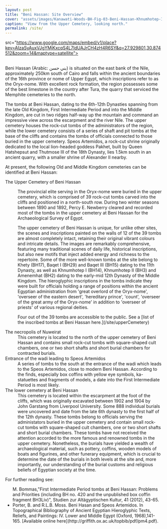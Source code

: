 ```yaml
---
layout: post
title: "Beni Hassan: Site Overview"
cover: "assets/images/Kanawati-Woods-BH-Fig-03-Beni-Hassan-Khnumhotep-II-Tomb-3-escarpment-view.JPG"
caption: "View from the Upper Cemetery, looking north."
permalink: /site/
---
```





<!-- <amp-img width="600" height="300" layout="responsive" src="http://lorempixel.com/600/300/sports"></amp-img> -->

<main id="content" role="main" class="content">
<div>
<amp-iframe
  height="300"
  layout="fixed-height"
  sandbox="allow-scripts allow-same-origin allow-popups"
  frameborder="0"

  src="https://www.google.com/maps/embed/v1/place?key=AIzaSyAuxVJgYMjKxcqS4L7IdUAJrCH4zH4R6SY&q=27.929801,30.874512&zoom=14&maptype=satellite">
</amp-iframe>
</div>
<br>
Beni Hassan (Arabic: بني حسن) is situated on the east bank of the Nile, approximately 250km south of Cairo and falls within the ancient boundaries of the 16th province or nome of Upper Egypt, which inscriptions refer to as the Oryx-nome. With excellent rock formation, the region possesses some of the best limestone in the country after Tura, the quarry that serviced the Memphite cemeteries to the north.

The tombs at Beni Hassan, dating to the 6th-12th Dynasties spanning from the late Old Kingdom, First Intermediate Period and into the Middle Kingdom, are cut in two ridges half-way up the mountain and command an impressive view across the escarpment and the river Nile. The upper cemetery houses the rock-cut tombs of the administrators of the region, while the lower cemetery consists of a series of shaft and pit tombs at the base of the cliffs and contains the tombs of officials connected to those buried in the upper cemetery. Speos Artemidos, a rock-cut shrine originally dedicated to the local lion-headed goddess Pakhet, built by Queen Hatshepsut and Thutmose III of the 18th Dynasty, lies 1.5km south in an ancient quarry, with a smaller shrine of Alexander II nearby.

At present, the following Old and Middle Kingdom cemeteries can be identified at Beni Hassan:
<dl>
<dt>The Upper Cemetery of Beni Hassan</dt>
<dd><p>The provincial elite serving in the Oryx-nome were buried in the upper cemetery, which is comprised of 39 rock-cut tombs carved into the cliffs and positioned in a north-south row. During two winter seasons between 1890 and 1892, Percy E. Newberry cleared and recorded most of the tombs in the upper cemetery at Beni Hassan for the Archaeological Survey of Egypt.</p>

<p>The upper cemetery of Beni Hassan is unique, for unlike other sites, the scenes and inscriptions painted on the walls of 12 of the 39 tombs are almost completely intact, retaining their original vibrant colours and intricate details. The images are remarkably comprehensive, featuring many traditional scenes of daily life, historical inscriptions, but also new motifs that inject added energy and richness to the repertoire. Some of the more well-known tombs at the site belong to Khety (BH17), Baqet I (BH29) and Baqet III (BH15) dating to the 11th Dynasty, as well as Khnumhotep I (BH14), Khnumhotep II (BH3) and Amenemhat (BH2) dating to the early-mid 12th Dynasty of the Middle Kingdom. The hieroglyphic inscriptions in the tombs indicate they were built for officials holding a range of positions within the ancient Egyptian administration from 'great overlord of the Oryx-nome', 'overseer of the eastern desert', 'hereditary prince', 'count', 'overseer of the great army of the Oryx-nome' in addition to 'overseer of priests' of various regional deities. </p>

<p>Four out of the 39 tombs are accessible to the public. See a [list of the inscribed tombs at Beni Hassan here.](/site/upperCemetery)</p>
</dd>

<dt>The necropolis of Nuweirat</dt><dd>This cemetery is located to the north of the upper cemetery of Beni Hassan and contains small rock-cut tombs with square-shaped cult chambers, one or two short shafts and short burial chambers for contracted burials.
</dd>

<dt>Entrance of the wadi leading to Speos Artemidos</dt><dd>A series of tombs to the south at the entrance of the wadi which leads to the Speos Artemidos, close to modern Beni Hassan. According to the finds, especially box coffins with yellow eye symbols, ka-statuettes and fragments of models, a date into the First Intermediate Period is most likely.
</dd>

<dt>The lower cemetery at Beni Hassan</dt><dd>This cemetery is located within the escarpment at the foot of the cliffs, which was originally excavated between 1902 and 1904 by John Garstang from Liverpool University. Some 888 individual burials were uncovered and date from the late 6th dynasty to the first half of the 12th dynasty. These tombs belong to officials serving the administators buried in the upper cemetery and contain small rock-cut tombs with square-shaped cult chambers, one or two short shafts and short burial chambers. These tombs have not received the attention accorded to the more famous and renowned tombs in the upper cemetery. Nonetheless, the burials have yielded a wealth of archaeological material, such as pottery, coffins, wooden models of boats and figurines, and other funerary equipment, which is crucial to determine the date of the burials in both levels at the site and, more importantly, our understanding of the burial customs and religious beliefs of Egyptian society at the time.
</dd>
</dl>

For further reading see:
<ul>
</li>M. Bommas,"First Intermediate Period tombs at Beni Hassan: Problems and Priorities (including BH no.
420 and the unpublished box coffin fragment BH3Liv)", <span class='italic'>Studien zur Altägyptischen Kultur</span>, 41 (2012), 43-65.</li>
<li>Porter, B. and R.L.B. Moss. Beni Hasan and Speos Artemidos. In <span class='italic'>Topographical Bibliography of Ancient Egyptian Hieroglyphic Texts, Reliefs, and Paintings: IV. Lower and Middle Egypt</span> (Oxford, 1968),141-165. [Available online here](http://griffith.ox.ac.uk/topbib/pdf/pm4.pdf).</li>
</ul>
</main>
